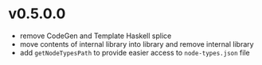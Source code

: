 # v0.5.0.0

* remove CodeGen and Template Haskell splice
* move contents of internal library into library and remove internal library
* add `getNodeTypesPath` to provide easier access to `node-types.json` file